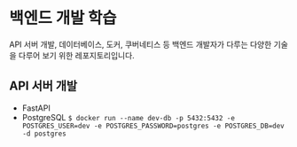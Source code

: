 # 백엔드 개발 학습

API 서버 개발, 데이터베이스, 도커, 쿠버네티스 등 백엔드 개발자가 다루는 다양한 기술을 다루어 보기 위한 레포지토리입니다.

## API 서버 개발

- FastAPI
- PostgreSQL
    `$ docker run --name dev-db -p 5432:5432 -e POSTGRES_USER=dev -e POSTGRES_PASSWORD=postgres -e POSTGRES_DB=dev -d postgres`
